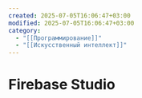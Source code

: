 ```yaml
---
created: 2025-07-05T16:06:47+03:00
modified: 2025-07-05T16:06:47+03:00
category:
  - "[[Программирование]]"
  - "[[Искусственный интеллект]]"
---
```


# Firebase Studio
